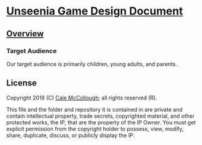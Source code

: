 # [Unseenia Game Design Document](../readme.md)

## [Overview](./readme.md)

### Target Audience

Our target audience is primarily children, young adults, and parents.

## License

Copyright 2019 (C) [Cale McCollough](https://calemccollough.github.io); all rights reserved (R).

This file and the folder and repository it is contained in are private and contain intellectual property, trade secrets, copyrighted material, and other protected works, the IP, that are the property of the IP Owner. You must get explicit permission from the copyright holder to possess, view, modify, share, duplicate, discuss, or publicly display the IP.

